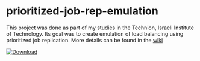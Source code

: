 # prioritized-job-rep-emulation
This project was done as part of my studies in the Technion, Israeli Institute of Technology.
Its goal was to create emulation of load balancing using prioritized job replication.
More details can be found in the [wiki](https://github.com/yinonavraham/prioritized-job-rep-emulation/wiki)

[ ![Download](https://api.bintray.com/packages/yinonavraham/projects/prioritized-job-rep-emulation/images/download.svg) ](https://bintray.com/yinonavraham/projects/prioritized-job-rep-emulation/_latestVersion)
